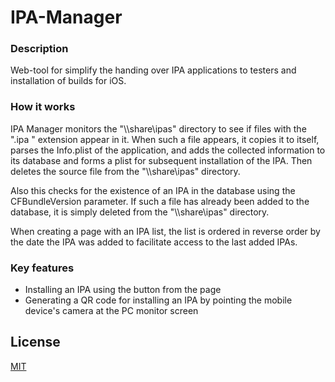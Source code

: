 # IPA-Manager
 
### Description
Web-tool for simplify the handing over IPA applications to testers and installation of builds for iOS.

### How it works
IPA Manager monitors the "\\\\share\ipas" directory to see if files with the ".ipa " extension appear in it. When such a file appears, it copies it to itself, parses the Info.plist of the application, and adds the collected information to its database and forms a plist for subsequent installation of the IPA. Then deletes the source file from the "\\\\share\ipas" directory.

Also this checks for the existence of an IPA in the database using the CFBundleVersion parameter. If such a file has already been added to the database, it is simply deleted from the "\\\\share\ipas" directory.

When creating a page with an IPA list, the list is ordered in reverse order by the date the IPA was added to facilitate access to the last added IPAs.

### Key features
- Installing an IPA using the button from the page
- Generating a QR code for installing an IPA by pointing the mobile device's camera at the PC monitor screen

## License
[MIT](LICENSE)
